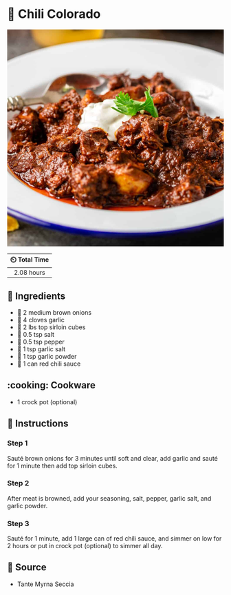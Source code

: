 # :stew: Chili Colorado

![Chili Colorado](../assets/images/chili-colorado.jpg)

| :timer_clock: Total Time |
|:-----------------------: |
| 2.08 hours |

## :salt: Ingredients

- :onion: 2 medium brown onions
- :garlic: 4 cloves garlic
- :cut_of_meat: 2 lbs top sirloin cubes
- :salt: 0.5 tsp salt
- :salt: 0.5 tsp pepper
- :garlic: 1 tsp garlic salt
- :garlic: 1 tsp garlic powder
- :canned_food: 1 can red chili sauce

## :cooking: Cookware

- 1 crock pot (optional)

## :pencil: Instructions

### Step 1

Sauté brown onions for 3 minutes until soft and clear, add garlic and sauté for 1 minute then add top sirloin cubes.

### Step 2

After meat is browned, add your seasoning, salt, pepper, garlic salt, and garlic powder.

### Step 3

Sauté for 1 minute, add 1 large can of red chili sauce, and simmer on low for 2 hours or put in crock pot (optional) to
simmer all day.

## :link: Source

- Tante Myrna Seccia
